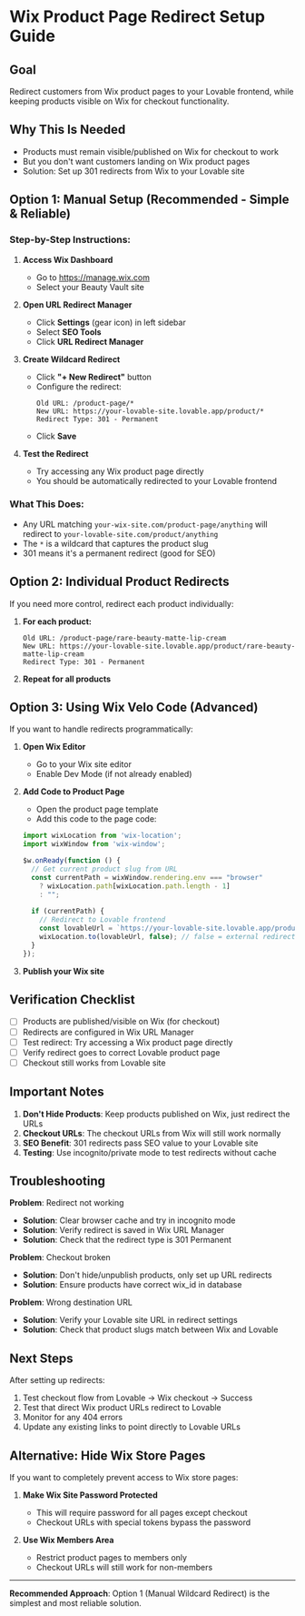 # Wix Product Page Redirect Setup Guide

## Goal
Redirect customers from Wix product pages to your Lovable frontend, while keeping products visible on Wix for checkout functionality.

## Why This Is Needed
- Products must remain visible/published on Wix for checkout to work
- But you don't want customers landing on Wix product pages
- Solution: Set up 301 redirects from Wix to your Lovable site

## Option 1: Manual Setup (Recommended - Simple & Reliable)

### Step-by-Step Instructions:

1. **Access Wix Dashboard**
   - Go to https://manage.wix.com
   - Select your Beauty Vault site

2. **Open URL Redirect Manager**
   - Click **Settings** (gear icon) in left sidebar
   - Select **SEO Tools**
   - Click **URL Redirect Manager**

3. **Create Wildcard Redirect**
   - Click **"+ New Redirect"** button
   - Configure the redirect:
     ```
     Old URL: /product-page/*
     New URL: https://your-lovable-site.lovable.app/product/*
     Redirect Type: 301 - Permanent
     ```
   - Click **Save**

4. **Test the Redirect**
   - Try accessing any Wix product page directly
   - You should be automatically redirected to your Lovable frontend

### What This Does:
- Any URL matching `your-wix-site.com/product-page/anything` will redirect to `your-lovable-site.com/product/anything`
- The `*` is a wildcard that captures the product slug
- 301 means it's a permanent redirect (good for SEO)

## Option 2: Individual Product Redirects

If you need more control, redirect each product individually:

1. **For each product:**
   ```
   Old URL: /product-page/rare-beauty-matte-lip-cream
   New URL: https://your-lovable-site.lovable.app/product/rare-beauty-matte-lip-cream
   Redirect Type: 301 - Permanent
   ```

2. **Repeat for all products**

## Option 3: Using Wix Velo Code (Advanced)

If you want to handle redirects programmatically:

1. **Open Wix Editor**
   - Go to your Wix site editor
   - Enable Dev Mode (if not already enabled)

2. **Add Code to Product Page**
   - Open the product page template
   - Add this code to the page code:
   
   ```javascript
   import wixLocation from 'wix-location';
   import wixWindow from 'wix-window';
   
   $w.onReady(function () {
     // Get current product slug from URL
     const currentPath = wixWindow.rendering.env === "browser" 
       ? wixLocation.path[wixLocation.path.length - 1]
       : "";
     
     if (currentPath) {
       // Redirect to Lovable frontend
       const lovableUrl = `https://your-lovable-site.lovable.app/product/${currentPath}`;
       wixLocation.to(lovableUrl, false); // false = external redirect
     }
   });
   ```

3. **Publish your Wix site**

## Verification Checklist

- [ ] Products are published/visible on Wix (for checkout)
- [ ] Redirects are configured in Wix URL Manager
- [ ] Test redirect: Try accessing a Wix product page directly
- [ ] Verify redirect goes to correct Lovable product page
- [ ] Checkout still works from Lovable site

## Important Notes

1. **Don't Hide Products**: Keep products published on Wix, just redirect the URLs
2. **Checkout URLs**: The checkout URLs from Wix will still work normally
3. **SEO Benefit**: 301 redirects pass SEO value to your Lovable site
4. **Testing**: Use incognito/private mode to test redirects without cache

## Troubleshooting

**Problem**: Redirect not working
- **Solution**: Clear browser cache and try in incognito mode
- **Solution**: Verify redirect is saved in Wix URL Manager
- **Solution**: Check that the redirect type is 301 Permanent

**Problem**: Checkout broken
- **Solution**: Don't hide/unpublish products, only set up URL redirects
- **Solution**: Ensure products have correct wix_id in database

**Problem**: Wrong destination URL
- **Solution**: Verify your Lovable site URL in redirect settings
- **Solution**: Check that product slugs match between Wix and Lovable

## Next Steps

After setting up redirects:
1. Test checkout flow from Lovable -> Wix checkout -> Success
2. Test that direct Wix product URLs redirect to Lovable
3. Monitor for any 404 errors
4. Update any existing links to point directly to Lovable URLs

## Alternative: Hide Wix Store Pages

If you want to completely prevent access to Wix store pages:

1. **Make Wix Site Password Protected**
   - This will require password for all pages except checkout
   - Checkout URLs with special tokens bypass the password

2. **Use Wix Members Area**
   - Restrict product pages to members only
   - Checkout URLs will still work for non-members

---

**Recommended Approach**: Option 1 (Manual Wildcard Redirect) is the simplest and most reliable solution.
